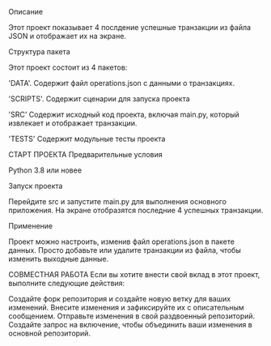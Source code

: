 Описание

Этот проект показывает 4 послдение успешные транзакции из файла JSON и отображает их на экране.

Структура пакета

Этот проект состоит из 4 пакетов:

'DATA'. Содержит файл operations.json с  данными о транзакциях.

'SCRIPTS'. Содержит сценарии для запуска проекта

'SRC' Содержит исходный код проекта, включая main.py, который извлекает и отображает транзакции.

'TESTS' Содержит модульные тесты проекта

СТАРТ ПРОЕКТА
Предварительные условия

Python 3.8 или новее

Запуск проекта

Перейдите src и запустите main.py для выполнения основного приложения.
На экране отобразятся последние 4 успешных транзакции.

Применение

Проект можно настроить, изменив файл operations.json в пакете данных. Просто добавьте или удалите транзакции из файла, чтобы изменить выходные данные.

СОВМЕСТНАЯ РАБОТА
Если вы хотите внести свой вклад в этот проект, выполните следующие действия:

Создайте форк репозитория и создайте новую ветку для ваших изменений.
Внесите изменения и зафиксируйте их с описательным сообщением.
Отправьте изменения в свой раздвоенный репозиторий.
Создайте запрос на включение, чтобы объединить ваши изменения в основной репозиторий.
